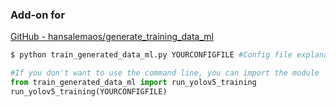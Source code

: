 ### Add-on for

[GitHub - hansalemaos/generate_training_data_ml](https://github.com/hansalemaos/generate_training_data_ml)

```python
$ python train_generated_data_ml.py YOURCONFIGFILE #Config file explanation here: https://github.com/hansalemaos/generate_training_data_ml
```

```python
#If you don't want to use the command line, you can import the module
from train_generated_data_ml import run_yolov5_training
run_yolov5_training(YOURCONFIGFILE)
```